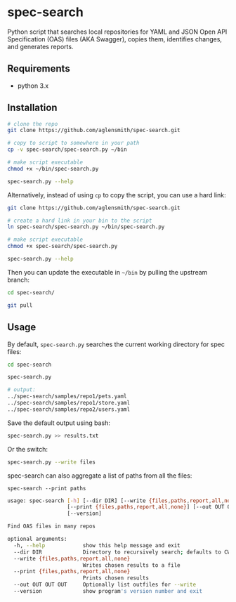 # spec-search

Python script that searches local repositories for YAML and JSON Open API Specification (OAS) files (AKA Swagger), copies them, identifies changes, and generates reports.

## Requirements
* python 3.x

## Installation

```bash
# clone the repo
git clone https://github.com/aglensmith/spec-search.git

# copy to script to somewhere in your path
cp -v spec-search/spec-search.py ~/bin

# make script executable
chmod +x ~/bin/spec-search.py

spec-search.py --help
```

Alternatively, instead of using `cp` to copy the script, you can use a hard link:

```bash
git clone https://github.com/aglensmith/spec-search.git

# create a hard link in your bin to the script
ln spec-search/spec-search.py ~/bin/spec-search.py

# make script executable
chmod +x spec-search/spec-search.py

spec-search.py --help
```

Then you can update the executable in `~/bin` by pulling the upstream branch: 

```bash
cd spec-search/

git pull
```

## Usage

By default, `spec-search.py` searches the current working directory for spec files:

```bash
cd spec-search

spec-search.py

# output:
../spec-search/samples/repo1/pets.yaml
../spec-search/samples/repo1/store.yaml
../spec-search/samples/repo2/users.yaml
```

Save the default output using bash:

```bash
spec-search.py >> results.txt
```

Or the switch: 

```bash
spec-search.py --write files
```

spec-search can also aggregate a list of paths from all the files:

```
spec-search --print paths
```


```bash
usage: spec-search [-h] [--dir DIR] [--write {files,paths,report,all,none}]
                   [--print {files,paths,report,all,none}] [--out OUT OUT OUT]
                   [--version]

Find OAS files in many repos

optional arguments:
  -h, --help            show this help message and exit
  --dir DIR             Directory to recursively search; defaults to CWD.
  --write {files,paths,report,all,none}
                        Writes chosen results to a file
  --print {files,paths,report,all,none}
                        Prints chosen results
  --out OUT OUT OUT     Optionally list outfiles for --write
  --version             show program's version number and exit
```